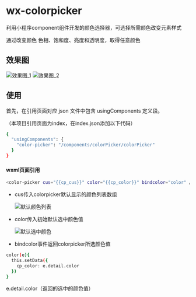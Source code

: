 # wx-colorpicker
利用小程序component组件开发的颜色选择器，可选择所需颜色改变元素样式

通过改变颜色 色相、饱和度、亮度和透明度，取得任意颜色

## 效果图
![效果图_1](https://github.com/tingMayday/wx-colorpicker/blob/colorpicker/images/rendering1.jpg)
![效果图_2](https://github.com/tingMayday/wx-colorpicker/blob/colorpicker/images/rendering2.jpg)

## 使用
首先，在引用页面对应 json 文件中包含 usingComponents 定义段。

（本项目引用页面为index，在index.json添加以下代码）
```bash
{
  "usingComponents": {
    "color-picker": "/components/colorPicker/colorPicker"
  }
}
```

#### wxml页面引用
```bash
<color-picker cus="{{cp_cus}}" color="{{cp_color}}" bindcolor="color" />
```
- cus传入colorpicker默认显示的颜色列表数组

  ![默认颜色列表](https://github.com/tingMayday/wx-colorpicker/blob/colorpicker/images/img1.jpg)
  
- color传入初始默认选中颜色值

  ![默认选中颜色](https://github.com/tingMayday/wx-colorpicker/blob/colorpicker/images/img2.jpg)

- bindcolor事件返回colorpicker所选颜色值
```bash
color(e){
  this.setData({
    cp_color: e.detail.color
  })
}
```
e.detail.color（返回的选中的颜色值）
